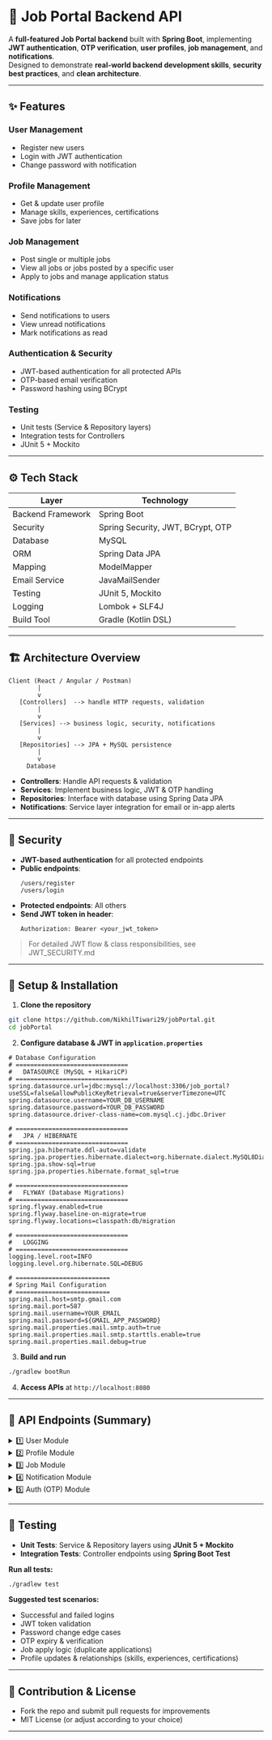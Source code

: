 # 🏢 Job Portal Backend API

A **full-featured Job Portal backend** built with **Spring Boot**, implementing **JWT authentication**, **OTP verification**, **user profiles**, **job management**, and **notifications**.  
Designed to demonstrate **real-world backend development skills**, **security best practices**, and **clean architecture**.

---

## ✨ Features

### User Management
- Register new users
- Login with JWT authentication
- Change password with notification

### Profile Management
- Get & update user profile
- Manage skills, experiences, certifications
- Save jobs for later

### Job Management
- Post single or multiple jobs
- View all jobs or jobs posted by a specific user
- Apply to jobs and manage application status

### Notifications
- Send notifications to users
- View unread notifications
- Mark notifications as read

### Authentication & Security
- JWT-based authentication for all protected APIs
- OTP-based email verification
- Password hashing using BCrypt

### Testing
- Unit tests (Service & Repository layers)
- Integration tests for Controllers
- JUnit 5 + Mockito

---

## ⚙️ Tech Stack

| Layer | Technology |
|-------|------------|
| Backend Framework | Spring Boot |
| Security | Spring Security, JWT, BCrypt, OTP |
| Database | MySQL |
| ORM | Spring Data JPA |
| Mapping | ModelMapper |
| Email Service | JavaMailSender |
| Testing | JUnit 5, Mockito |
| Logging | Lombok + SLF4J |
| Build Tool | Gradle (Kotlin DSL) |

---

## 🏗️ Architecture Overview

```
Client (React / Angular / Postman)
        |
        v
   [Controllers]  --> handle HTTP requests, validation
        |
        v
   [Services] --> business logic, security, notifications
        |
        v
   [Repositories] --> JPA + MySQL persistence
        |
        v
     Database
```

- **Controllers**: Handle API requests & validation  
- **Services**: Implement business logic, JWT & OTP handling  
- **Repositories**: Interface with database using Spring Data JPA  
- **Notifications**: Service layer integration for email or in-app alerts  

---

## 🔐 Security

- **JWT-based authentication** for all protected endpoints
- **Public endpoints**:  
  ```
  /users/register
  /users/login
  ```
- **Protected endpoints**: All others
- **Send JWT token in header**:  
  ```
  Authorization: Bearer <your_jwt_token>
  ```

> For detailed JWT flow & class responsibilities, see JWT_SECURITY.md

---

## 🚀 Setup & Installation

1. **Clone the repository**

```bash
git clone https://github.com/NikhilTiwari29/jobPortal.git
cd jobPortal
```

2. **Configure database & JWT in `application.properties`**

```properties
# Database Configuration
# ===============================
#   DATASOURCE (MySQL + HikariCP)
# ===============================
spring.datasource.url=jdbc:mysql://localhost:3306/job_portal?useSSL=false&allowPublicKeyRetrieval=true&serverTimezone=UTC
spring.datasource.username=YOUR_DB_USERNAME
spring.datasource.password=YOUR_DB_PASSWORD
spring.datasource.driver-class-name=com.mysql.cj.jdbc.Driver

# ===============================
#   JPA / HIBERNATE
# ===============================
spring.jpa.hibernate.ddl-auto=validate
spring.jpa.properties.hibernate.dialect=org.hibernate.dialect.MySQL8Dialect
spring.jpa.show-sql=true
spring.jpa.properties.hibernate.format_sql=true

# ===============================
#   FLYWAY (Database Migrations)
# ===============================
spring.flyway.enabled=true
spring.flyway.baseline-on-migrate=true
spring.flyway.locations=classpath:db/migration

# ===============================
#   LOGGING
# ===============================
logging.level.root=INFO
logging.level.org.hibernate.SQL=DEBUG

# ==========================
# Spring Mail Configuration
# ==========================
spring.mail.host=smtp.gmail.com
spring.mail.port=587
spring.mail.username=YOUR_EMAIL
spring.mail.password=${GMAIL_APP_PASSWORD}
spring.mail.properties.mail.smtp.auth=true
spring.mail.properties.mail.smtp.starttls.enable=true
spring.mail.properties.mail.debug=true
```

3. **Build and run**

```bash
./gradlew bootRun
```

4. **Access APIs** at `http://localhost:8080`

---

## 📡 API Endpoints (Summary)

<details>
<summary>1️⃣ User Module</summary>

| Endpoint | Method | Description |
|----------|--------|-------------|
| /users/register | POST | Register a new user |
| /users/login | POST | Login and get JWT token |
| /users/change-password | POST | Change password (requires JWT) |

</details>

<details>
<summary>2️⃣ Profile Module</summary>

| Endpoint | Method | Description |
|----------|--------|-------------|
| /profile/{id} | GET | Fetch profile by user id |
| /profile/update/{id} | PUT | Update profile |
| /profile/{profileId}/save-job/{jobId} | POST | Save a job for a profile |

</details>

<details>
<summary>3️⃣ Job Module</summary>

| Endpoint | Method | Description |
|----------|--------|-------------|
| /jobs/post | POST | Post a single job |
| /jobs/postAll | POST | Post multiple jobs |
| /jobs/getAll | GET | Fetch all jobs |
| /jobs/{id} | GET | Fetch job by id |
| /jobs/apply/{id} | POST | Apply to a job |
| /jobs/postedBy/{id} | GET | Jobs posted by a user |
| /jobs/history/{id}/{status} | GET | Application history by status |
| /jobs/changeAppStatus | POST | Change application status |

</details>

<details>
<summary>4️⃣ Notification Module</summary>

| Endpoint | Method | Description |
|----------|--------|-------------|
| /notification/send | POST | Send notification |
| /notification/{userId} | GET | Fetch unread notifications |
| /notification/read/{id} | PUT | Mark notification as read |

</details>

<details>
<summary>5️⃣ Auth (OTP) Module</summary>

| Endpoint | Method | Description |
|----------|--------|-------------|
| /auth/send-otp | POST | Send OTP to email |
| /auth/verify/otp | POST | Verify OTP |

</details>

---

## 🧪 Testing

- **Unit Tests**: Service & Repository layers using **JUnit 5 + Mockito**  
- **Integration Tests**: Controller endpoints using **Spring Boot Test**  

**Run all tests:**

```bash
./gradlew test
```

**Suggested test scenarios:**
- Successful and failed logins
- JWT token validation
- Password change edge cases
- OTP expiry & verification
- Job apply logic (duplicate applications)
- Profile updates & relationships (skills, experiences, certifications)

---

## 📝 Contribution & License

- Fork the repo and submit pull requests for improvements  
- MIT License (or adjust according to your choice)

---

